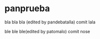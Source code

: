 panprueba
=========

bla bla bla
(edited by pandebatalla)
comit lala

ble ble ble(edited by patomalo)
comit nose